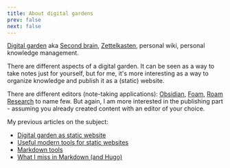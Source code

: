 ```yaml
---
title: About digital gardens
prev: false
next: false
---
```


[Digital garden](https://github.com/MaggieAppleton/digital-gardeners) aka [Second brain](https://www.ssp.sh/brain/), [Zettelkasten](https://en.wikipedia.org/wiki/Zettelkasten), personal wiki, personal knowledge management.

There are different aspects of a digital garden. It can be seen as a way to take notes just for yourself, but for me, it's more interesting as a way to organize knowledge and publish it as a (static) website.

There are different editors (note-taking applications): [Obsidian](https://obsidian.md/), [Foam](https://foambubble.github.io/foam/), [Roam Research](https://roamresearch.com/) to name few. But again, I am more interested in the publishing part - assuming you already created content with an editor of your choice.

My previous articles on the subject:

- [Digital garden as static website](https://stereobooster.com/posts/digital-garden-as-static-website/)
- [Useful modern tools for static websites](https://stereobooster.com/posts/useful-modern-tools-for-static-websites/)
- [Markdown tools](https://stereobooster.com/posts/markdown-tools/)
- [What I miss in Markdown (and Hugo)](https://stereobooster.com/posts/what-i-miss-in-markdown/)
